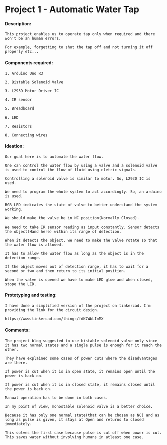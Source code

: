 # Project 1 - Automatic Water Tap
#### Description:

    This project enables us to operate tap only when required and there won't be an human errors.
    
    For example, forgetting to shut the tap off and not turning it off properly etc...
    
#### Components required:

    1. Arduino Uno R3 
    
    2. Bistable Solenoid Valve
    
    3. L293D Motor Driver IC
    
    4. IR sensor
    
    5. Breadboard
    
    6. LED
    
    7. Resistors
    
    8. Connecting wires
    
#### Ideation:

    Our goal here is to automate the water flow. 
    
    One can control the water flow by using a valve and a solenoid valve is used to control the flow of fluid using eletric signals.
    
    Controlling a solenoid valve is similar to motor. So, L293D IC is used.
    
    We need to program the whole system to act accordingly. So, an arduino is used.
    
    RGB LED indicates the state of valve to better understand the system working.
    
    We should make the valve be in NC position(Normally Closed).
    
    We need to take IR sensor reading as input constantly. Sensor detects the object(Hand here) within its range of detection.
    
    When it detects the object, we need to make the valve rotate so that the water flow is allowed.
    
    It has to allow the water flow as long as the object is in the detection range.
    
    If the object moves out of detection range, it has to wait for a second or two and then return to its initial position.
    
    When the valve is opened we have to make LED glow and when closed, stope the LED.
    
#### Prototyping and testing:

    I have done a simplified version of the project on tinkercad. I'm providing the link for the circuit design.
    
    https://www.tinkercad.com/things/fdK7WbLImMX
    
#### Comments:

    The project blog suggested to use bistable solenoid valve only since it has two normal states and a single pulse is enough for it reach the other.
    
    They have explained some cases of power cuts where the disadvantages are there. 
    
    If power is cut when it is in open state, it remains open until the power is back on.
    
    If power is cut when it is in closed state, it remains closed until the power is back on.
    
    Manual operation has to be done in both cases.
    
    In my point of view, monostable solenoid valve is a better choice. 
    
    Because it has only one normal state(that can be chosen as NC) and as long as pulse is given, it stays at Open and returns to closed immediately.
    
    This solves the first case because pulse is cut off when power is cut. This saves water without involving humans in atleast one case. 
    
    
    
